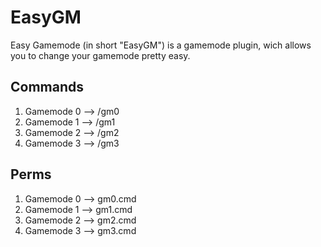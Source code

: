 # EasyGM
Easy Gamemode (in short "EasyGM") is a gamemode plugin, wich allows you to change your gamemode pretty easy.

## Commands
1. Gamemode 0 --> /gm0
2. Gamemode 1 --> /gm1
3. Gamemode 2 --> /gm2
4. Gamemode 3 --> /gm3

## Perms
1. Gamemode 0 --> gm0.cmd
2. Gamemode 1 --> gm1.cmd
3. Gamemode 2 --> gm2.cmd
4. Gamemode 3 --> gm3.cmd
